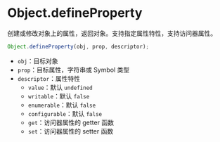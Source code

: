 # Object.defineProperty

创建或修改对象上的属性，返回对象。支持指定属性特性，支持访问器属性。

```js
Object.defineProperty(obj, prop, descriptor);
```

- `obj`：目标对象
- `prop`：目标属性，字符串或 Symbol 类型
- `descriptor`：属性特性
  - `value`：默认 `undefined`
  - `writable`：默认 `false`
  - `enumerable`：默认 `false`
  - `configurable`：默认 `false`
  - `get`：访问器属性的 getter 函数
  - `set`：访问器属性的 setter 函数
